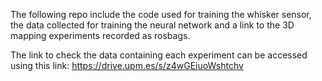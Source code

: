The following repo include the code used for training the whisker sensor, the data collected for training the neural network and a link to the 3D mapping experiments recorded as rosbags.

The link to check the data containing each experiment can be accessed using this link: https://drive.upm.es/s/z4wGEiuoWshtchv
